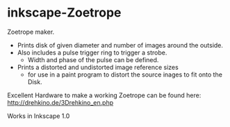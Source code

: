 # inkscape-Zoetrope

Zoetrope maker.
- Prints disk of given diameter and number of images around the outside.
- Also includes a pulse trigger ring to trigger a strobe.
  - Width and phase of the pulse can be defined.
- Prints a distorted and undistorted image reference sizes
  -  for use in a paint program to distort the source inages to fit onto the Disk.
  
Excellent Hardware to make a working Zoetrope can be found here: http://drehkino.de/3Drehkino_en.php
  
Works in Inkscape 1.0
